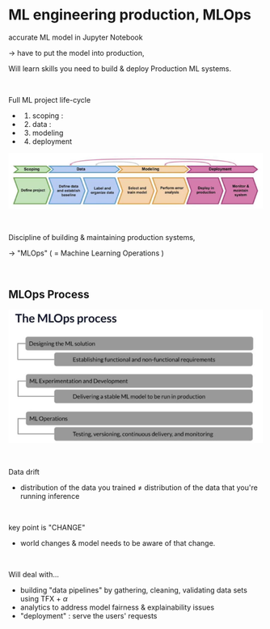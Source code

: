 # ML engineering production, MLOps 

accurate ML model in Jupyter Notebook

$\rightarrow$ have to put the model into production, 



Will learn skills you need to build  & deploy Production ML systems. 

<br>

Full ML project life-cycle

- 1) scoping : 
- 2) data : 
- 3) modeling
- 4) deployment

![figure2](/assets/img/mlops/img1.png)

<br>

Discipline of building & maintaining production systems, 

$\rightarrow$ "MLOps" ( = Machine Learning Operations )

<br>

## MLOps Process

![figure2](/assets/img/mlops/img2.png)

<br>

Data drift

- distribution of the data you trained $\neq$ distribution of the data that you're running inference

<br>

key point is "CHANGE"

- world changes & model needs to be aware of that change. 

<br>

Will deal with...

- building "data pipelines" by gathering, cleaning, validating data sets using TFX + $\alpha$
- analytics to address model fairness & explainability issues
- "deployment" : serve the users' requests





